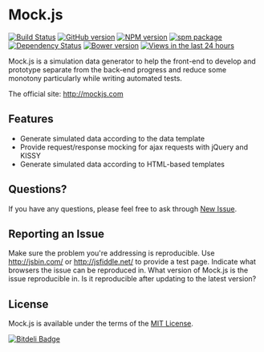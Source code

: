 # Mock.js
<!-- 模拟请求 & 模拟数据 -->
[![Build Status](https://api.travis-ci.org/nuysoft/Mock.png?branch=master)](http://travis-ci.org/nuysoft/Mock)
[![GitHub version](https://badge.fury.io/gh/nuysoft%2FMock.png)](http://badge.fury.io/gh/nuysoft%2FMock)
[![NPM version](https://badge.fury.io/js/mockjs.png)](http://badge.fury.io/js/mockjs)
[![spm package](http://spmjs.io/badge/mockjs)](http://spmjs.io/package/mockjs)
[![Dependency Status](https://gemnasium.com/nuysoft/Mock.png)](https://gemnasium.com/nuysoft/Mock)
[![Bower version](https://badge.fury.io/bo/mockjs.png)](http://badge.fury.io/bo/mockjs)
[![Views in the last 24 hours](https://sourcegraph.com/api/repos/github.com/nuysoft/Mock/counters/views-24h.png)](https://github.com/nuysoft/Mock/)
<!-- [![Coverage Status](https://coveralls.io/repos/nuysoft/Mock/badge.png)](https://coveralls.io/r/nuysoft/Mock) -->

Mock.js is a simulation data generator to help the front-end to develop and prototype separate from the back-end progress and reduce some monotony particularly while writing automated tests.

The official site: <http://mockjs.com>

## Features

* Generate simulated data according to the data template
* Provide request/response mocking for ajax requests with jQuery and KISSY
* Generate simulated data according to HTML-based templates

<!-- **TODO** This library is loosely inspired by Elijah Manor's [post](http://www.elijahmanor.com/2013/04/angry-birds-of-javascript-green-bird.html), [mennovanslooten/mockJSON](https://github.com/mennovanslooten/mockJSON), [appendto/jquery-mockjax](https://github.com/appendto/jquery-mockjax) and [victorquinn/chancejs](https://github.com/victorquinn/chancejs/). -->

## Questions?
If you have any questions, please feel free to ask through [New Issue](https://github.com/nuysoft/Mock/issues/new).

## Reporting an Issue
Make sure the problem you're addressing is reproducible. Use <http://jsbin.com/> or <http://jsfiddle.net/> to provide a test page. Indicate what browsers the issue can be reproduced in. What version of Mock.js is the issue reproducible in. Is it reproducible after updating to the latest version?

## License
Mock.js is available under the terms of the [MIT License](./MIT-LICENSE.txt).



[![Bitdeli Badge](https://d2weczhvl823v0.cloudfront.net/nuysoft/mock/trend.png)](https://bitdeli.com/free "Bitdeli Badge")

